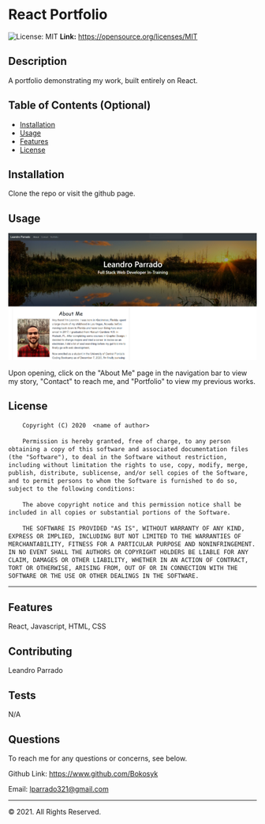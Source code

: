 # React Portfolio
![License: MIT](https://img.shields.io/badge/License-MIT-yellow.svg) 
 <strong>Link:</strong> https://opensource.org/licenses/MIT


## Description 
A portfolio demonstrating my work, built entirely on React.

## Table of Contents (Optional)

* [Installation](#installation)
* [Usage](#usage)
* [Features](#features)
* [License](#license)


## Installation

Clone the repo or visit the github page.

## Usage 

![Screenshot](https://raw.githubusercontent.com/Bokosyk/React-Portfolio/main/public/images/Screenshot%20(116).png)

Upon opening, click on the "About Me" page in the navigation bar to view my story, "Contact" to reach me, and "Portfolio" to view my previous works.

## License

        Copyright (C) 2020  <name of author>
        
        Permission is hereby granted, free of charge, to any person obtaining a copy of this software and associated documentation files (the "Software"), to deal in the Software without restriction, including without limitation the rights to use, copy, modify, merge, publish, distribute, sublicense, and/or sell copies of the Software, and to permit persons to whom the Software is furnished to do so, subject to the following conditions:
        
        The above copyright notice and this permission notice shall be included in all copies or substantial portions of the Software.
        
        THE SOFTWARE IS PROVIDED "AS IS", WITHOUT WARRANTY OF ANY KIND, EXPRESS OR IMPLIED, INCLUDING BUT NOT LIMITED TO THE WARRANTIES OF MERCHANTABILITY, FITNESS FOR A PARTICULAR PURPOSE AND NONINFRINGEMENT. IN NO EVENT SHALL THE AUTHORS OR COPYRIGHT HOLDERS BE LIABLE FOR ANY CLAIM, DAMAGES OR OTHER LIABILITY, WHETHER IN AN ACTION OF CONTRACT, TORT OR OTHERWISE, ARISING FROM, OUT OF OR IN CONNECTION WITH THE SOFTWARE OR THE USE OR OTHER DEALINGS IN THE SOFTWARE.

---

## Features

React, Javascript, HTML, CSS

## Contributing

Leandro Parrado

## Tests

N/A

## Questions

To reach me for any questions or concerns, see below.

Github Link: https://www.github.com/Bokosyk 

Email: lparrado321@gmail.com

---

© 2021. All Rights Reserved.
